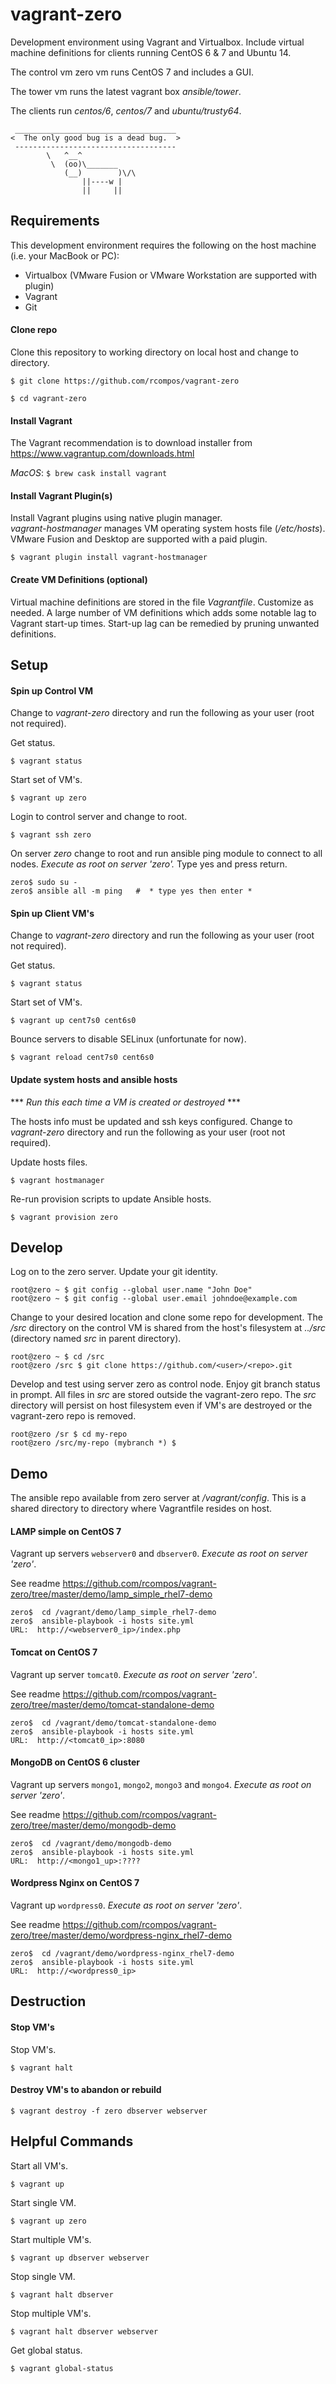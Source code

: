 # vagrant-zero

Development environment using Vagrant and Virtualbox.
Include virtual machine definitions for clients running CentOS 6 & 7 and Ubuntu 14.

The control vm zero vm runs CentOS 7 and includes a GUI.

The tower vm runs the latest vagrant box *ansible/tower*.

The clients run *centos/6*, *centos/7* and *ubuntu/trusty64*.

```
 ____________________________________
<  The only good bug is a dead bug.  >
 ------------------------------------
        \   ^__^
         \  (oo)\_______
            (__)        )\/\
                ||----w |
                ||     ||
```
## Requirements

This development environment requires the following on the host machine (i.e. your MacBook or PC):

  - Virtualbox (VMware Fusion or VMware Workstation are supported with plugin)
  - Vagrant
  - Git

#### Clone repo
Clone this repository to working directory on local host and change to directory.

`$ git clone https://github.com/rcompos/vagrant-zero`

`$ cd vagrant-zero`

#### Install Vagrant

The Vagrant recommendation is to download installer from https://www.vagrantup.com/downloads.html

*MacOS*: `$ brew cask install vagrant`

#### Install Vagrant Plugin(s)

Install Vagrant plugins using native plugin manager.  
*vagrant-hostmanager* manages VM operating system hosts file (*/etc/hosts*).
VMware Fusion and Desktop are supported with a paid plugin.

`$ vagrant plugin install vagrant-hostmanager`

#### Create VM Definitions (optional)

Virtual machine definitions are stored in the file *Vagrantfile*.  Customize as needed.
A large number of VM definitions which adds some notable lag to Vagrant start-up times.
Start-up lag can be remedied by pruning unwanted definitions.

## Setup
#### Spin up Control VM

Change to *vagrant-zero* directory and run the following as your user (root not required).

Get status.

`$ vagrant status`

Start set of VM's.

`$ vagrant up zero`

Login to control server and change to root. 

`$ vagrant ssh zero`

On server *zero* change to root and run ansible ping module to connect to all nodes.
*Execute as root on server 'zero'.*  Type yes and press return.

```
zero$ sudo su -
zero$ ansible all -m ping   #  * type yes then enter *
```

#### Spin up Client VM's

Change to *vagrant-zero* directory and run the following as your user (root not required).

Get status.

`$ vagrant status`

Start set of VM's.

`$ vagrant up cent7s0 cent6s0`

Bounce servers to disable SELinux (unfortunate for now).

`$ vagrant reload cent7s0 cent6s0`


#### Update system hosts and ansible hosts

*** _Run this each time a VM is created or destroyed_ ***

The hosts info must be updated and ssh keys configured.  Change to *vagrant-zero* directory and run the following as your user (root not required).

Update hosts files.

`$ vagrant hostmanager`

Re-run provision scripts to update Ansible hosts.

`$ vagrant provision zero`


## Develop

Log on to the zero server.  Update your git identity.

```
root@zero ~ $ git config --global user.name "John Doe"
root@zero ~ $ git config --global user.email johndoe@example.com
```

Change to your desired location and clone some repo for development.
The */src* directory on the control VM is shared from the host's filesystem at *../src* (directory named *src* in parent directory).

```
root@zero ~ $ cd /src
root@zero /src $ git clone https://github.com/<user>/<repo>.git
```

Develop and test using server zero as control node.  Enjoy git branch status in prompt.
All files in *src* are stored outside the vagrant-zero repo.
The *src* directory will persist on host filesystem even if VM's are destroyed or the vagrant-zero repo is removed.

```
root@zero /sr $ cd my-repo
root@zero /src/my-repo (mybranch *) $
```

## Demo

The ansible repo available from zero server at */vagrant/config*.
This is a shared directory to directory where Vagrantfile resides on host.

#### LAMP simple on CentOS 7 
Vagrant up servers `webserver0` and `dbserver0`.  *Execute as root on server 'zero'*.

See readme https://github.com/rcompos/vagrant-zero/tree/master/demo/lamp_simple_rhel7-demo

```
zero$  cd /vagrant/demo/lamp_simple_rhel7-demo
zero$  ansible-playbook -i hosts site.yml
URL:  http://<webserver0_ip>/index.php
```

#### Tomcat on CentOS 7
Vagrant up server `tomcat0`.  *Execute as root on server 'zero'*.

See readme https://github.com/rcompos/vagrant-zero/tree/master/demo/tomcat-standalone-demo

```
zero$  cd /vagrant/demo/tomcat-standalone-demo
zero$  ansible-playbook -i hosts site.yml
URL:  http://<tomcat0_ip>:8080
```

#### MongoDB on CentOS 6 cluster
Vagrant up servers `mongo1`, `mongo2`, `mongo3` and `mongo4`.  *Execute as root on server 'zero'*.

See readme https://github.com/rcompos/vagrant-zero/tree/master/demo/mongodb-demo

```
zero$  cd /vagrant/demo/mongodb-demo
zero$  ansible-playbook -i hosts site.yml
URL:  http://<mongo1_up>:????
```

#### Wordpress Nginx on CentOS 7
Vagrant up `wordpress0`.  *Execute as root on server 'zero'*.

See readme https://github.com/rcompos/vagrant-zero/tree/master/demo/wordpress-nginx_rhel7-demo

```
zero$  cd /vagrant/demo/wordpress-nginx_rhel7-demo
zero$  ansible-playbook -i hosts site.yml
URL:  http://<wordpress0_ip>
```

## Destruction

#### Stop VM's

Stop VM's.

`$ vagrant halt`

#### Destroy VM's to abandon or rebuild

`$ vagrant destroy -f zero dbserver webserver`

## Helpful Commands

Start all VM's.

`$ vagrant up`

Start single VM.

`$ vagrant up zero`

Start multiple VM's.

`$ vagrant up dbserver webserver`

Stop single VM.

`$ vagrant halt dbserver`

Stop multiple VM's.

`$ vagrant halt dbserver webserver`

Get global status.

`$ vagrant global-status`

